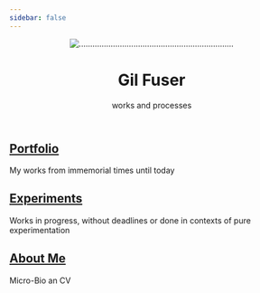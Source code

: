 ```yaml
---
sidebar: false
---
```

<main aria-labelledby="main-title" class="home">
  <header class="hero">
    <img src="/images/o_amor_dentro.gif" alt="....................................................................">
    <h1 id="main-title">
      Gil Fuser
    </h1>
    <p class="description">
        works and processes
    </p>
  </header>
  <div class="features">
    <div class="feature">
      <h2 class="action">
        <a href="/portfolio/campo/" class="nav-link action-button">
        Portfolio
        </a>
      </h2>
        <p>
        My works from immemorial times until today
        </p>
      </div>
    <div class="feature">
      <h2 class="action">
        <a href="/experiments/" class="nav-link action-button">
        Experiments
        </a>
      </h2>
      <p>
      Works in progress, without deadlines or done in contexts of pure experimentation
      </p>
    </div>
    <div class="feature">
      <h2 class="action">
        <a href="/about-me/" class="nav-link action-button">
        About Me
        </a>
      </h2>
      <p>Micro-Bio an CV</p>
    </div>
  </div>
  <div class="theme-default-content custom content__default">
  </div> <!---->
</main>
